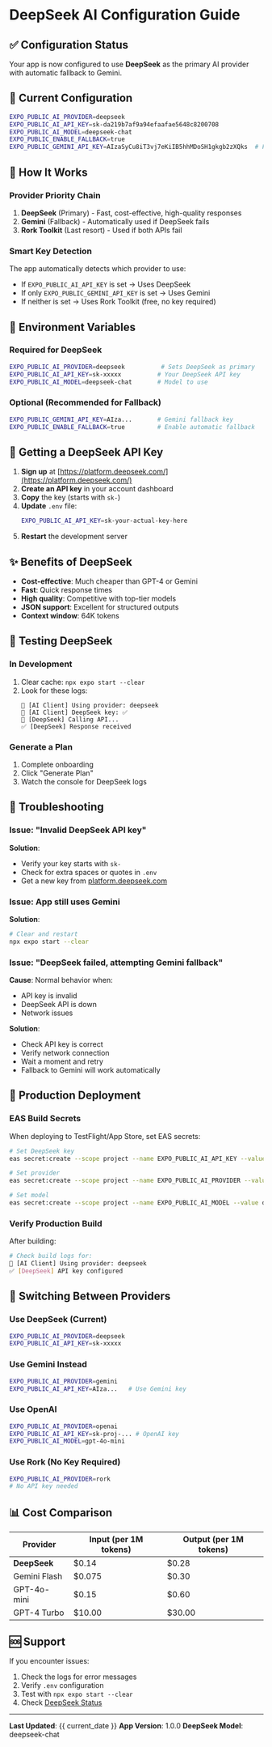 # DeepSeek AI Configuration Guide

## ✅ Configuration Status

Your app is now configured to use **DeepSeek** as the primary AI provider with automatic fallback to Gemini.

## 🔑 Current Configuration

```bash
EXPO_PUBLIC_AI_PROVIDER=deepseek
EXPO_PUBLIC_AI_API_KEY=sk-da219b7af9a94efaafae5648c8200708
EXPO_PUBLIC_AI_MODEL=deepseek-chat
EXPO_PUBLIC_ENABLE_FALLBACK=true
EXPO_PUBLIC_GEMINI_API_KEY=AIzaSyCu8iT3vj7eKiIB5hhMDoSH1gkgb2zXQks  # Fallback
```

## 🚀 How It Works

### Provider Priority Chain
1. **DeepSeek** (Primary) - Fast, cost-effective, high-quality responses
2. **Gemini** (Fallback) - Automatically used if DeepSeek fails
3. **Rork Toolkit** (Last resort) - Used if both APIs fail

### Smart Key Detection
The app automatically detects which provider to use:
- If `EXPO_PUBLIC_AI_API_KEY` is set → Uses DeepSeek
- If only `EXPO_PUBLIC_GEMINI_API_KEY` is set → Uses Gemini
- If neither is set → Uses Rork Toolkit (free, no key required)

## 📝 Environment Variables

### Required for DeepSeek
```bash
EXPO_PUBLIC_AI_PROVIDER=deepseek          # Sets DeepSeek as primary
EXPO_PUBLIC_AI_API_KEY=sk-xxxxx          # Your DeepSeek API key
EXPO_PUBLIC_AI_MODEL=deepseek-chat       # Model to use
```

### Optional (Recommended for Fallback)
```bash
EXPO_PUBLIC_GEMINI_API_KEY=AIza...       # Gemini fallback key
EXPO_PUBLIC_ENABLE_FALLBACK=true         # Enable automatic fallback
```

## 🔧 Getting a DeepSeek API Key

1. **Sign up** at [https://platform.deepseek.com/](https://platform.deepseek.com/)
2. **Create an API key** in your account dashboard
3. **Copy** the key (starts with `sk-`)
4. **Update** `.env` file:
   ```bash
   EXPO_PUBLIC_AI_API_KEY=sk-your-actual-key-here
   ```
5. **Restart** the development server

## ✨ Benefits of DeepSeek

- **Cost-effective**: Much cheaper than GPT-4 or Gemini
- **Fast**: Quick response times
- **High quality**: Competitive with top-tier models
- **JSON support**: Excellent for structured outputs
- **Context window**: 64K tokens

## 🧪 Testing DeepSeek

### In Development
1. Clear cache: `npx expo start --clear`
2. Look for these logs:
   ```
   🤖 [AI Client] Using provider: deepseek
   🔑 [AI Client] DeepSeek key: ✅
   🤖 [DeepSeek] Calling API...
   ✅ [DeepSeek] Response received
   ```

### Generate a Plan
1. Complete onboarding
2. Click "Generate Plan"
3. Watch the console for DeepSeek logs

## 🐛 Troubleshooting

### Issue: "Invalid DeepSeek API key"
**Solution**: 
- Verify your key starts with `sk-`
- Check for extra spaces or quotes in `.env`
- Get a new key from [platform.deepseek.com](https://platform.deepseek.com/)

### Issue: App still uses Gemini
**Solution**:
```bash
# Clear and restart
npx expo start --clear
```

### Issue: "DeepSeek failed, attempting Gemini fallback"
**Cause**: Normal behavior when:
- API key is invalid
- DeepSeek API is down
- Network issues

**Solution**: 
- Check API key is correct
- Verify network connection
- Wait a moment and retry
- Fallback to Gemini will work automatically

## 📱 Production Deployment

### EAS Build Secrets
When deploying to TestFlight/App Store, set EAS secrets:

```bash
# Set DeepSeek key
eas secret:create --scope project --name EXPO_PUBLIC_AI_API_KEY --value sk-your-key --type string

# Set provider
eas secret:create --scope project --name EXPO_PUBLIC_AI_PROVIDER --value deepseek --type string

# Set model
eas secret:create --scope project --name EXPO_PUBLIC_AI_MODEL --value deepseek-chat --type string
```

### Verify Production Build
After building:
```bash
# Check build logs for:
🤖 [AI Client] Using provider: deepseek
✅ [DeepSeek] API key configured
```

## 🔄 Switching Between Providers

### Use DeepSeek (Current)
```bash
EXPO_PUBLIC_AI_PROVIDER=deepseek
EXPO_PUBLIC_AI_API_KEY=sk-xxxxx
```

### Use Gemini Instead
```bash
EXPO_PUBLIC_AI_PROVIDER=gemini
EXPO_PUBLIC_AI_API_KEY=AIza...   # Use Gemini key
```

### Use OpenAI
```bash
EXPO_PUBLIC_AI_PROVIDER=openai
EXPO_PUBLIC_AI_API_KEY=sk-proj-... # OpenAI key
EXPO_PUBLIC_AI_MODEL=gpt-4o-mini
```

### Use Rork (No Key Required)
```bash
EXPO_PUBLIC_AI_PROVIDER=rork
# No API key needed
```

## 📊 Cost Comparison

| Provider | Input (per 1M tokens) | Output (per 1M tokens) |
|----------|----------------------|------------------------|
| **DeepSeek** | $0.14 | $0.28 |
| Gemini Flash | $0.075 | $0.30 |
| GPT-4o-mini | $0.15 | $0.60 |
| GPT-4 Turbo | $10.00 | $30.00 |

## 🆘 Support

If you encounter issues:
1. Check the logs for error messages
2. Verify `.env` configuration
3. Test with `npx expo start --clear`
4. Check [DeepSeek Status](https://status.deepseek.com/)

---

**Last Updated**: {{ current_date }}
**App Version**: 1.0.0
**DeepSeek Model**: deepseek-chat


